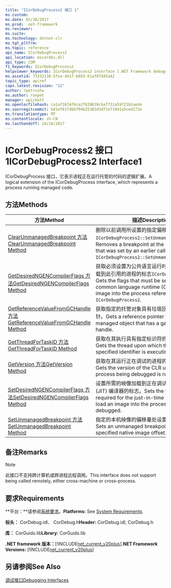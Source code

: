 ```yaml
---
title: "ICorDebugProcess2 接口 1"
ms.custom: 
ms.date: 03/30/2017
ms.prod: .net-framework
ms.reviewer: 
ms.suite: 
ms.technology: dotnet-clr
ms.tgt_pltfrm: 
ms.topic: reference
api_name: ICorDebugProcess2
api_location: mscordbi.dll
api_type: COM
f1_keywords: ICorDebugProcess2
helpviewer_keywords: ICorDebugProcess2 interface [.NET Framework debugging]
ms.assetid: 73332138-5fea-441f-b893-61af87d45a42
topic_type: apiref
caps.latest.revision: "12"
author: rpetrusha
ms.author: ronpet
manager: wpickett
ms.openlocfilehash: ca1a73874f6ca2f839639cbaf731a59721b2aede
ms.sourcegitcommit: bd1ef61f4bb794b25383d3d72e71041a5ced172e
ms.translationtype: MT
ms.contentlocale: zh-CN
ms.lasthandoff: 10/18/2017
---
```

# <a name="icordebugprocess2-interface1"></a><span data-ttu-id="346ba-102">ICorDebugProcess2 接口 1</span><span class="sxs-lookup"><span data-stu-id="346ba-102">ICorDebugProcess2 Interface1</span></span>
<span data-ttu-id="346ba-103">ICorDebugProcess 接口，它表示进程正在运行托管的代码的逻辑扩展。</span><span class="sxs-lookup"><span data-stu-id="346ba-103">A logical extension of the ICorDebugProcess interface, which represents a process running managed code.</span></span>  
  
## <a name="methods"></a><span data-ttu-id="346ba-104">方法</span><span class="sxs-lookup"><span data-stu-id="346ba-104">Methods</span></span>  
  
|<span data-ttu-id="346ba-105">方法</span><span class="sxs-lookup"><span data-stu-id="346ba-105">Method</span></span>|<span data-ttu-id="346ba-106">描述</span><span class="sxs-lookup"><span data-stu-id="346ba-106">Description</span></span>|  
|------------|-----------------|  
|[<span data-ttu-id="346ba-107">ClearUnmanagedBreakpoint 方法</span><span class="sxs-lookup"><span data-stu-id="346ba-107">ClearUnmanagedBreakpoint Method</span></span>](../../../../docs/framework/unmanaged-api/debugging/icordebugprocess2-clearunmanagedbreakpoint-method.md)|<span data-ttu-id="346ba-108">删除以前调用所设置的指定偏移量处的断点`ICorDebugProcess2::SetUnmanagedBreakpoint`。</span><span class="sxs-lookup"><span data-stu-id="346ba-108">Removes a breakpoint at the specified offset that was set by an earlier call to `ICorDebugProcess2::SetUnmanagedBreakpoint`.</span></span>|  
|[<span data-ttu-id="346ba-109">GetDesiredNGENCompilerFlags 方法</span><span class="sxs-lookup"><span data-stu-id="346ba-109">GetDesiredNGENCompilerFlags Method</span></span>](../../../../docs/framework/unmanaged-api/debugging/icordebugprocess2-getdesiredngencompilerflags-method.md)|<span data-ttu-id="346ba-110">获取必须设置为公共语言运行时 (CLR) 将映像加载到此引用的进程的标志`ICorDebugProcess2`。</span><span class="sxs-lookup"><span data-stu-id="346ba-110">Gets the flags that must be set for the common language runtime (CLR) to load the image into the process referenced by this `ICorDebugProcess2`.</span></span>|  
|[<span data-ttu-id="346ba-111">GetReferenceValueFromGCHandle 方法</span><span class="sxs-lookup"><span data-stu-id="346ba-111">GetReferenceValueFromGCHandle Method</span></span>](../../../../docs/framework/unmanaged-api/debugging/icordebugprocess2-getreferencevaluefromgchandle-method.md)|<span data-ttu-id="346ba-112">获取指定的托管对象具有垃圾回收句柄引用指针。</span><span class="sxs-lookup"><span data-stu-id="346ba-112">Gets a reference pointer to the specified managed object that has a garbage collection handle.</span></span>|  
|[<span data-ttu-id="346ba-113">GetThreadForTaskID 方法</span><span class="sxs-lookup"><span data-stu-id="346ba-113">GetThreadForTaskID Method</span></span>](../../../../docs/framework/unmanaged-api/debugging/icordebugprocess2-getthreadfortaskid-method.md)|<span data-ttu-id="346ba-114">获取在其执行具有指定标识符的任务的线程。</span><span class="sxs-lookup"><span data-stu-id="346ba-114">Gets the thread upon which the task with the specified identifier is executing.</span></span>|  
|[<span data-ttu-id="346ba-115">GetVersion 方法</span><span class="sxs-lookup"><span data-stu-id="346ba-115">GetVersion Method</span></span>](../../../../docs/framework/unmanaged-api/debugging/icordebugprocess2-getversion-method.md)|<span data-ttu-id="346ba-116">获取在其运行正在调试的进程的 CLR 的版本。</span><span class="sxs-lookup"><span data-stu-id="346ba-116">Gets the version of the CLR upon which the process being debugged is running.</span></span>|  
|[<span data-ttu-id="346ba-117">SetDesiredNGENCompilerFlags 方法</span><span class="sxs-lookup"><span data-stu-id="346ba-117">SetDesiredNGENCompilerFlags Method</span></span>](../../../../docs/framework/unmanaged-api/debugging/icordebugprocess2-setdesiredngencompilerflags-method.md)|<span data-ttu-id="346ba-118">设置所需的映像加载到正在调试的进程在实时 (JIT) 编译器的标志。</span><span class="sxs-lookup"><span data-stu-id="346ba-118">Sets the flags that are required for the just-in-time (JIT) compiler to load an image into the process being debugged.</span></span>|  
|[<span data-ttu-id="346ba-119">SetUnmanagedBreakpoint 方法</span><span class="sxs-lookup"><span data-stu-id="346ba-119">SetUnmanagedBreakpoint Method</span></span>](../../../../docs/framework/unmanaged-api/debugging/icordebugprocess2-setunmanagedbreakpoint-method.md)|<span data-ttu-id="346ba-120">指定的本机映像的偏移量处设置非托管的断点。</span><span class="sxs-lookup"><span data-stu-id="346ba-120">Sets an unmanaged breakpoint at the specified native image offset.</span></span>|  
  
## <a name="remarks"></a><span data-ttu-id="346ba-121">备注</span><span class="sxs-lookup"><span data-stu-id="346ba-121">Remarks</span></span>  
  
> [!NOTE]
>  <span data-ttu-id="346ba-122">此接口不支持跨计算机或跨进程远程调用。</span><span class="sxs-lookup"><span data-stu-id="346ba-122">This interface does not support being called remotely, either cross-machine or cross-process.</span></span>  
  
## <a name="requirements"></a><span data-ttu-id="346ba-123">要求</span><span class="sxs-lookup"><span data-stu-id="346ba-123">Requirements</span></span>  
 <span data-ttu-id="346ba-124">**平台：**请参阅[系统要求](../../../../docs/framework/get-started/system-requirements.md)。</span><span class="sxs-lookup"><span data-stu-id="346ba-124">**Platforms:** See [System Requirements](../../../../docs/framework/get-started/system-requirements.md).</span></span>  
  
 <span data-ttu-id="346ba-125">**标头：** CorDebug.idl、 CorDebug.h</span><span class="sxs-lookup"><span data-stu-id="346ba-125">**Header:** CorDebug.idl, CorDebug.h</span></span>  
  
 <span data-ttu-id="346ba-126">**库：** CorGuids.lib</span><span class="sxs-lookup"><span data-stu-id="346ba-126">**Library:** CorGuids.lib</span></span>  
  
 <span data-ttu-id="346ba-127">**.NET framework 版本：**[!INCLUDE[net_current_v20plus](../../../../includes/net-current-v20plus-md.md)]</span><span class="sxs-lookup"><span data-stu-id="346ba-127">**.NET Framework Versions:** [!INCLUDE[net_current_v20plus](../../../../includes/net-current-v20plus-md.md)]</span></span>  
  
## <a name="see-also"></a><span data-ttu-id="346ba-128">另请参阅</span><span class="sxs-lookup"><span data-stu-id="346ba-128">See Also</span></span>  
 [<span data-ttu-id="346ba-129">调试接口</span><span class="sxs-lookup"><span data-stu-id="346ba-129">Debugging Interfaces</span></span>](../../../../docs/framework/unmanaged-api/debugging/debugging-interfaces.md)
